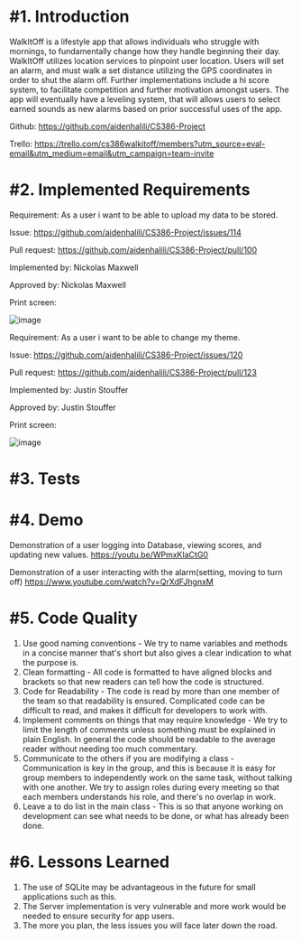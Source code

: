 #**1. Introduction**
====================================================================================
WalkItOff is a lifestyle app that allows individuals who struggle with mornings, to fundamentally change how they handle beginning their day. WalkItOff utilizes location services to pinpoint user location. Users will set an alarm, and must walk a set distance utilizing the GPS coordinates in order to shut the alarm off. Further implementations include a hi score system, to facilitate competition and further motivation amongst users. The app will eventually have a leveling system, that will allows users to select earned sounds as new alarms based on prior successful uses of the app.

Github: https://github.com/aidenhalili/CS386-Project

Trello: https://trello.com/cs386walkitoff/members?utm_source=eval-email&utm_medium=email&utm_campaign=team-invite

#**2. Implemented Requirements**
====================================================================================
Requirement: As a user i want to be able to upload my data to be stored.

Issue: https://github.com/aidenhalili/CS386-Project/issues/114

Pull request: https://github.com/aidenhalili/CS386-Project/pull/100

Implemented by: Nickolas Maxwell

Approved by: Nickolas Maxwell

Print screen:

![image](https://user-images.githubusercontent.com/89943041/142799648-5fb0a4e6-5a06-4cf8-96e4-55b7e9bcbcf5.png)


Requirement: As a user i want to be able to change my theme.

Issue: https://github.com/aidenhalili/CS386-Project/issues/120

Pull request: https://github.com/aidenhalili/CS386-Project/pull/123

Implemented by: Justin Stouffer

Approved by: Justin Stouffer

Print screen:

![image](https://user-images.githubusercontent.com/89943041/142807498-0bfb38c1-7f42-428f-ba20-cfd3ec1a0bf8.png)




#**3. Tests**
====================================================================================

#**4. Demo**
====================================================================================
Demonstration of a user logging into Database, viewing scores, and updating new values.
https://youtu.be/WPmxKIaCtG0

Demonstration of a user interacting with the alarm(setting, moving to turn off)
https://www.youtube.com/watch?v=QrXdFJhgnxM

#**5. Code Quality**
====================================================================================
1. Use good naming conventions - We try to name variables and methods in a concise manner that's short but also gives 
   a clear indication to what the purpose is.  
2. Clean formatting - All code is formatted to have aligned blocks and brackets so that new readers can tell how the code
   is structured. 
3. Code for Readability - The code is read by more than one member of the team so that readability is ensured. Complicated
   code can be difficult to read, and makes it difficult for developers to work with. 
4. Implement comments on things that may require knowledge - We try to limit the length of comments unless something must 
   be explained in plain English. In general the code should be readable to the average reader without needing too much commentary. 
5. Communicate to the others if you are modifying a class - Communication is key in the group, and this is because it is easy for
   group members to independently work on the same task, without talking with one another. We try to assign roles during every meeting
   so that each members understands his role, and there's no overlap in work. 
6. Leave a to do list in the main class - This is so that anyone working on development can see what needs to be done, or what 
   has already been done. 


#**6. Lessons Learned**
====================================================================================
1. The use of SQLite may be advantageous in the future for small applications such as this.
2. The Server implementation is very vulnerable and more work would be needed to ensure security for app users.
3. The more you plan, the less issues you will face later down the road.
